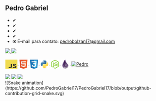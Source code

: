 
## Pedro Gabriel
- ✔
- ✔
- ✔
- ✔
- ✉ E-mail para contato: pedrobolzan17@gmail.com<div align="center">
<a href="https://github.com/PedroGabriel17">
<img height="160em" src="https://github-readme-stats.vercel.app/api?username=PedroGabriel17&show_icons=true&theme=ayu&include_all_commits=true&count_private=true"/>
<img height="160em" src="https://github-readme-stats.vercel.app/api/top-langs/?username=PedroGabriel17&layout=compact&langs_count=7&theme=ayu"/>
</div>
<br>
<div style="display: inline_block"><br><img align="center" alt="Pedro" height="30" width="40" src="https://raw.githubusercontent.com/devicons/devicon/master/icons/javascript/javascript-original.svg"/>
<img align="center" alt="Pedro" height="30" widht="40" src="https://raw.githubusercontent.com/devicons/devicon/master/icons/html5/html5-original.svg">
<img align="center" alt="Pedro" height="30" widht="40" src="https://raw.githubusercontent.com/devicons/devicon/master/icons/css3/css3-original.svg">
<img align="center" alt="Pedro" height="30" widht="40" src="https://raw.githubusercontent.com/devicons/devicon/master/icons/python/python-original.svg">
<img align="center" alt="Pedro" height="30" widht="40" src="https://raw.githubusercontent.com/devicons/devicon/master/icons/nodejs/nodejs-original.svg">
<img align="center" alt="Pedro" height="30" widht="40" src="https://raw.githubusercontent.com/devicons/devicon/master/icons/elixir/elixir-original.svg">  
<img align="center" alt="Pedro" height="30" widht="40" src="https://cdn.jsdelivr.net/gh/devicons/devicon/icons/git/git-original.svg"/></div>
<br>
<div>
<a href="https://www.linkedin.com/in/pedro-gabriel-26b7411b7/" target="_blank"><img src="https://img.shields.io/badge/-LinkedIn-%230077B5?style=for-the-badge&logo=linkedin&logoColor=white" target="https://www.linkedin.com/in/pedro-gabriel-26b7411b7/"_blank"></a>
<a href = "mailto:"><img src="https://img.shields.io/badge/Gmail-D14836?style=for-the-badge&logo=gmail&logoColor=white" target="_blank"></a>
<a href="https://instagram.com/" target="_blank"><img src="https://img.shields.io/badge/-Instagram-%23E4405F?style=for-the-badge&logo=instagram&logoColor=white" target="_blank"><br>
</a>![Snake animation](https://github.com/PedroGabriel17/PedroGabriel17/blob/output/github-contribution-grid-snake.svg)</div>

